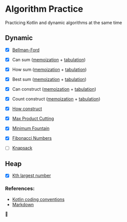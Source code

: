 # Algorithm Practice
Practicing Kotlin and dynamic algorithms at the same time

## Dynamic 
- [x] [Bellman-Ford](src/bellmanFord/Bellman-Ford.kt)
- [x] Can sum ([memoization](src/canSum/CanSum.kt) + [tabulation](src/canSum/CanSumTabu.kt))
- [x] How sum ([memoization](src/howSum/HowSum.kt) + [tabulation](src/howSum/HowSumTabulation.kt))
- [x] Best sum ([memoization](src/bestSum/BestSum.kt) + [tabulation](src/bestSum/BestSumTabulation.kt))
- [x] Can construct ([memoization](src/canConstruct/CanConstruct.kt) + [tabulation](src/canConstruct/CanConstructTabu.kt))
- [x] Count construct ([memoization](src/countConstruct/CountConstruct.kt) + [tabulation](src/countConstruct/CountConstructTabu.kt))
- [x] [How construct](src/howConstruct/HowConstruct.kt)
- [x] [Max Product Cutting](src/maxProductCutting/MaxProductCutting.kt)
- [x] [Minimum Fountain](src/minimumFountains/MinimumFountains.kt)
- [x] [Fibonacci Numbers](src/fibonacciNumbers/FibonacciNumbers.kt)
- [ ] [Knapsack](src/knapsack/Knapsack.kt)


## Heap
- [x] [Kth largest number](src/kthLargestNum/KthLargestNumber.kt)

### References:
- [Kotlin coding conventions](https://kotlinlang.org/docs/coding-conventions.html#function-names)
- [Markdown](https://guides.github.com/features/mastering-markdown/)


:potato:
